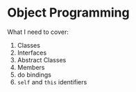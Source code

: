 # Object Programming

What I need to cover:
1. Classes
2. Interfaces
3. Abstract Classes
4. Members
5. do bindings
6. `self` and `this` identifiers